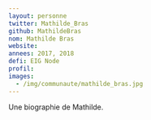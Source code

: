 ```yaml
---
layout: personne
twitter: Mathilde_Bras
github: MathildeBras
nom: Mathilde Bras
website:
annees: 2017, 2018
defi: EIG Node
profil: 
images:
  - /img/communaute/mathilde_bras.jpg
---
```


Une biographie de Mathilde.

